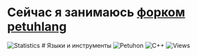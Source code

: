 # Сейчас я занимаюсь <a href=https://github.com/LedinecMing/petuhlang>форком</a> <a href=https://github.com/Animatea/petuhlang>petuhlang</a> 
![Statistics](https://github-readme-stats.vercel.app/api?username=LedinecMing&show_icons=true&theme=tokyonight&custom_title=Статистика&count_private=true&locale=ru)  # Языки и инструменты
![Petuhon](https://img.shields.io/badge/Lang-Python-blueviolet?style=for-the-badge&logo=python) ![C++](https://img.shields.io/badge/Lang-Cpp-blueviolet?style=for-the-badge&logo=cpp) 
![Views](https://komarev.com/ghpvc/?username=LedinecMing)

